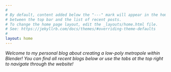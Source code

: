 ```yaml
---
#
# By default, content added below the "---" mark will appear in the home page
# between the top bar and the list of recent posts.
# To change the home page layout, edit the _layouts/home.html file.
# See: https://jekyllrb.com/docs/themes/#overriding-theme-defaults
#
layout: home
---
```


_Welcome to my personal blog about creating a low-poly metropole within Blender! You can find all recent blogs below or use the tabs at the top right to navigate through the website!_